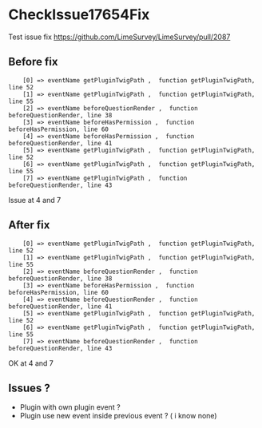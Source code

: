 # CheckIssue17654Fix

Test issue fix https://github.com/LimeSurvey/LimeSurvey/pull/2087

## Before fix

```
    [0] => eventName getPluginTwigPath ,  function getPluginTwigPath, line 52
    [1] => eventName getPluginTwigPath ,  function getPluginTwigPath, line 55
    [2] => eventName beforeQuestionRender ,  function beforeQuestionRender, line 38
    [3] => eventName beforeHasPermission ,  function beforeHasPermission, line 60
    [4] => eventName beforeHasPermission ,  function beforeQuestionRender, line 41
    [5] => eventName getPluginTwigPath ,  function getPluginTwigPath, line 52
    [6] => eventName getPluginTwigPath ,  function getPluginTwigPath, line 55
    [7] => eventName getPluginTwigPath ,  function beforeQuestionRender, line 43
```

Issue at 4 and 7

## After fix

```
    [0] => eventName getPluginTwigPath ,  function getPluginTwigPath, line 52
    [1] => eventName getPluginTwigPath ,  function getPluginTwigPath, line 55
    [2] => eventName beforeQuestionRender ,  function beforeQuestionRender, line 38
    [3] => eventName beforeHasPermission ,  function beforeHasPermission, line 60
    [4] => eventName beforeQuestionRender ,  function beforeQuestionRender, line 41
    [5] => eventName getPluginTwigPath ,  function getPluginTwigPath, line 52
    [6] => eventName getPluginTwigPath ,  function getPluginTwigPath, line 55
    [7] => eventName beforeQuestionRender ,  function beforeQuestionRender, line 43
```

OK at 4 and 7

## Issues ?

- Plugin with own plugin event ?
- Plugin use new event inside previous event ? ( i know none)
